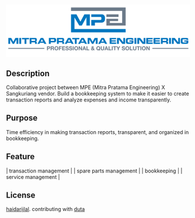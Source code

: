 <!-- # <p align="center">Staterpack Auth bootstrap UI laravel 8</p> -->
<img src="/public/assets/images/mpe/logo.png" alt="Alt text" title="Optional title">

## Description
Collaborative project between MPE (Mitra Pratama Engineering) X Sangkuriang vendor. Build a bookkeeping system to make it easier to create transaction reports and analyze expenses and income transparently.

## Purpose
Time efficiency in making transaction reports, transparent, and organized in bookkeeping.

## Feature
| transaction management |
| spare parts management |
| bookkeeping |
| service management |

## License
[haidarijlal](https://github.com/muhamadijlal/). contributing with [duta](https://github.com/dutanugraha82/)
